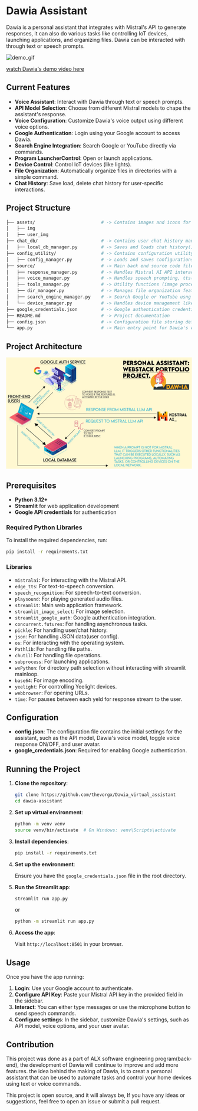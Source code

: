# Dawia Assistant

Dawia is a personal assistant that integrates with Mistral's API to generate responses, it can also do various tasks like controlling IoT devices, launching applications, and organizing files. Dawia can be interacted with through text or speech prompts.

![demo_gif](https://github.com/thevorgx/projects_assets/blob/master/Dawia_readme_assets/demo.gif)

[watch Dawia's demo video here](https://www.youtube.com/watch?v=DV3MVqj8Ig4)

## Current Features

- **Voice Assistant**: Interact with Dawia through text or speech prompts.
- **API Model Selection**: Choose from different Mistral models to chape the assistant's response.
- **Voice Configuration**: Customize Dawia's voice output using different voice options.
- **Google Authentication**: Login using your Google account to access Dawia.
- **Search Engine Integration**: Search Google or YouTube directly via commands.
- **Program LauncherControl**: Open or launch applications.
- **Device Control**: Control IoT devices (like lights).
- **File Organization**: Automatically organize files in directories with a simple command.
- **Chat History**: Save load, delete chat history for user-specific interactions.

## Project Structure

```bash
├── assets/                         # -> Contains images and icons for Dawia's UI
│   ├── img   
│   ├── user_img
├── chat_db/                        # -> Contains user chat history management file
│   ├── local_db_manager.py         # -> Saves and loads chat history()
├── config_utility/                 # -> Contains configuration utility file
│   ├── config_manager.py           # -> Loads and saves configurations            
├── source/                         # -> Main back end source code files
│   ├── response_manager.py         # -> Handles Mistral AI API interactions, and response streaming 
│   ├── voice_manager.py            # -> Handles speech prompting, tts(text to speech), and stt(speech to text)
│   ├── tools_manager.py            # -> Utility functions (image processing, launching apps, etc.)
│   ├── dir_manager.py              # -> Manages file organization feature
│   ├── search_engine_manager.py    # -> Search Google or YouTube usng user prompt
│   └── device_manager.py           # -> Handles device management like toggling lights
├── google_credentials.json         # -> Google authentication credentials for login feature
├── README.md                       # -> Project documentation
├── config.json                     # -> Configuration file storing default user values
└── app.py                          # -> Main entry point for Dawia's web application
```
## Project Architecture

![architecture](https://github.com/thevorgx/projects_assets/blob/master/Dawia_readme_assets/diag.webp)

## Prerequisites

- **Python 3.12+**
- **Streamlit** for web application development
- **Google API credentials** for authentication

### Required Python Libraries

To install the required dependencies, run:

```bash
pip install -r requirements.txt
```

### Libraries
- `mistralai`: For interacting with the Mistral API.
- `edge_tts`: For text-to-speech conversion.
- `speech_recognition`: For speech-to-text conversion.
- `playsound`: For playing generated audio files.
- `streamlit`: Main web application framework.
- `streamlit_image_select`: For image selection.
- `streamlit_google_auth`: Google authentication integration.
- `concurrent.futures`: For handling asynchronous tasks.
- `pickle`: For handling user/chat history.
- `json`: For handling JSON data(user config).
- `os`: For interacting with the operating system.
- `Pathlib`: For handling file paths.
- `chutil`: For handling file operations.
- `subprocess`: For launching applications.
- `wxPython`: for directory path selection without interacting with streamlit mainloop.
- `base64`: For image encoding.
- `yeelight`: For controlling Yeelight devices.
- `webbrowser`: For opening URLs.
- `time`: For pauses between each yeld for response stream to the user.


## Configuration

- **config.json**: The configuration file contains the initial settings for the assistant, such as the API model, Dawia's voice model, toggle voice response ON/OFF, and user avatar.
- **google_credentials.json**: Required for enabling Google authentication.

## Running the Project

1. **Clone the repository**:

   ```bash
   git clone https://github.com/thevorgx/Dawia_virtual_assistant
   cd dawia-assistant
   ```

2. **Set up virtual environment**:

   ```bash
   python -m venv venv
   source venv/bin/activate  # On Windows: venv\Scripts\activate
   ```

3. **Install dependencies**:

   ```bash
   pip install -r requirements.txt
   ```

4. **Set up the environment**:

   Ensure you have the `google_credentials.json` file in the root directory.

5. **Run the Streamlit app**:

   ```bash
   streamlit run app.py
   ```
   or
      ```bash
   python -m streamlit run app.py
   ```

6. **Access the app**:

   Visit `http://localhost:8501` in your browser.

## Usage

Once you have the app running:

1. **Login**: Use your Google account to authenticate.
2. **Configure API Key**: Paste your Mistral API key in the provided field in the sidebar.
3. **Interact**: You can either type messages or use the microphone button to send speech commands.
4. **Configure settings**: In the sidebar, customize Dawia's settings, such as API model, voice options, and your user avatar.

## Contribution
This project was done as a part of ALX software engineering program(back-end), the development of Dawia will continue to improve and add more features. the idea behind the making of Dawia, is to creat a personal assistant that can be used to automate tasks and control your home devices using text or voice commands.

This project is open source, and it will always be, If you have any ideas or suggestions, feel free to open an issue or submit a pull request.
